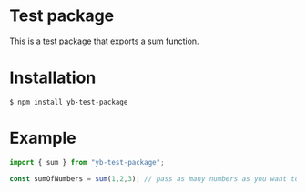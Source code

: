 # Test package

This is a test package that exports a sum function.

# Installation

```
$ npm install yb-test-package
```

# Example

```js
import { sum } from "yb-test-package";

const sumOfNumbers = sum(1,2,3); // pass as many numbers as you want to add
```